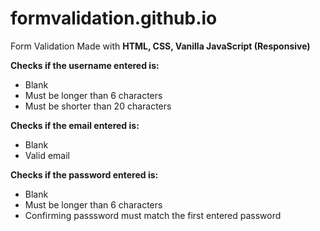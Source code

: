 # formvalidation.github.io
Form Validation Made with <strong>HTML, CSS, Vanilla JavaScript (Responsive)</strong>

<strong>Checks if the username entered is:</strong><br>
- Blank<br>
- Must be longer than 6 characters<br>
- Must be shorter than 20 characters<br>

<strong>Checks if the email entered is:</strong><br>
- Blank<br>
- Valid email<br>

<strong>Checks if the password entered is:</strong><br>
- Blank<br>
- Must be longer than 6 characters
- Confirming passsword must match the first entered password
